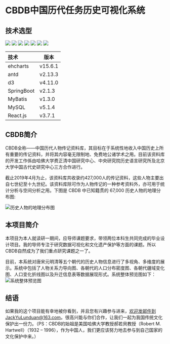 # CBDB中国历代任务历史可视化系统

## 技术选型

<img src="https://img.shields.io/badge/React.js-v15.6.1-green" /> <img src="https://img.shields.io/badge/antd-v2.13.3-blue)" /> <img src="https://img.shields.io/badge/d3-v4.11.0-brightgreen)" /> <img src="https://img.shields.io/badge/echarts-v3.7.1-green)" /> <img src="https://img.shields.io/badge/SpringBoot-v2.1.3.RELEASE-blue)" /> <img src="https://img.shields.io/badge/MyBatis-v1.3.0-yellow)" /> <img src="https://img.shields.io/badge/MySQL-v5.1.45-red)" /> 

| 技术       | 版本    |
| :--------- | ------- |
| ehcharts   | v15.6.1 |
| antd       | v2.13.3 |
| d3         | v4.11.0 |
| SpringBoot | v2.1.3  |
| MyBatis    | v1.3.0  |
| MySQL      | v5.1.4  |
| React.js   | v3.7.1  |



## CBDB简介

  CBDB全称——中国历代人物传记资料库，其目标在于系统性地收入中国历史上所有重要的传记资料，并将其内容毫无限制地、免费地公诸学术之用。目前该资料库的开发工作係由哈佛大学费正清中国研究中心、中央研究院历史语言研究所及北京大学中国古代史研究中心三方合作进行。

  截止2019年4月为止，该资料库共收录约427,000人的传记资料，这些人物主要出自七世纪至十九世纪。该资料库除可作为人物传记的一种参考资料外，亦可用于统计分析与空间分析之用。下图是 CBDB 中已知籍贯的 67,000 历史人物的地理分布图:

![历史人物的地理分布图](https://github.com/YLDJack/CBDB/raw/master/imgs/cbdb.jpg)

## 本项目简介

  本项目为本人就读研一期间，应导师课题要求，带领两位本科生共同完成的毕业设计项目。我的导师专注于研究数据可视化和文化遗产保护等方面的课题。所以CBDB自然成为了我们重点研究课题之一了。

  目前，本系统对唐宋元明清等五个朝代的历史人物信息进行了多视角、多维度的展示。系统中包括了人物关系力导向图、各朝代的人口分布密度图、各朝代疆域变化图、人口变化折线图以及升迁信息表等数据展现形式。系统整体预览图如下：
![系统整体预览图](https://github.com/YLDJack/CBDB/raw/master/imgs/slt.png)

## 结语

  如果我的这个项目能有幸地被你看到，并且您有兴趣参与进来，欢迎发邮件到JackYuLunduan@163.com。很高兴能与你们合作，让我们一起为我国传统文化保护出一份力。（PS：CBDB的始祖是美国哈佛大学教授郝若貝教授（Robert M. Hartwell）（1932 – 1996），作为中国人，我们更应该努力地去参与到自己国家的文化保护中来。）
